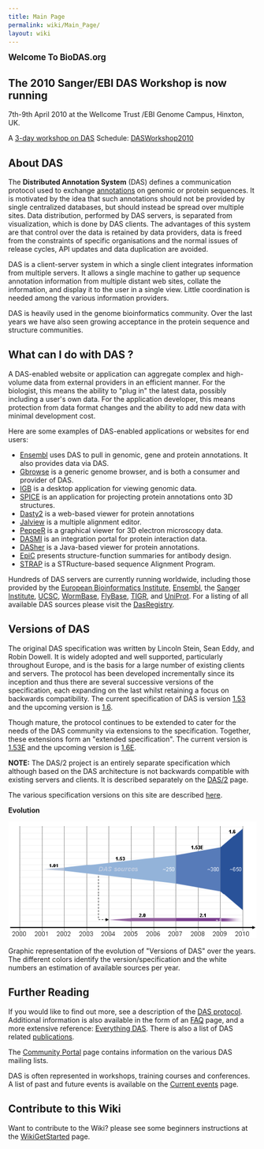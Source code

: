 ```yaml
---
title: Main Page
permalink: wiki/Main_Page/
layout: wiki
---
```


<big>**Welcome To BioDAS.org**</big>

The 2010 Sanger/EBI DAS Workshop is now running
-----------------------------------------------

7th-9th April 2010 at the Wellcome Trust /EBI Genome Campus, Hinxton,
UK.

A [3-day workshop on
DAS](http://www.ebi.ac.uk/training/handson/DAS_070410.html) Schedule:
[DASWorkshop2010](/wiki/DASWorkshop2010 "wikilink")

About DAS
---------

The <b>Distributed Annotation System</b> (DAS) defines a communication
protocol used to exchange
[annotations](http://en.wikipedia.org/wiki/Genome_project#Genome_annotation)
on genomic or protein sequences. It is motivated by the idea that such
annotations should not be provided by single centralized databases, but
should instead be spread over multiple sites. Data distribution,
performed by DAS servers, is separated from visualization, which is done
by DAS clients. The advantages of this system are that control over the
data is retained by data providers, data is freed from the constraints
of specific organisations and the normal issues of release cycles, API
updates and data duplication are avoided.

DAS is a client-server system in which a single client integrates
information from multiple servers. It allows a single machine to gather
up sequence annotation information from multiple distant web sites,
collate the information, and display it to the user in a single view.
Little coordination is needed among the various information providers.

DAS is heavily used in the genome bioinformatics community. Over the
last years we have also seen growing acceptance in the protein sequence
and structure communities.

What can I do with DAS ?
------------------------

A DAS-enabled website or application can aggregate complex and
high-volume data from external providers in an efficient manner. For the
biologist, this means the ability to "plug in" the latest data, possibly
including a user's own data. For the application developer, this means
protection from data format changes and the ability to add new data with
minimal development cost.

Here are some examples of DAS-enabled applications or websites for end
users:

-   [Ensembl](http://www.ensembl.org/info/data/ensembl_das.html) uses
    DAS to pull in genomic, gene and protein annotations. It also
    provides data via DAS.
-   [Gbrowse](http://www.gmod.org/gbrowse_installation) is a generic
    genome browser, and is both a consumer and provider of DAS.
-   [IGB](http://genoviz.sourceforge.net) is a desktop application for
    viewing genomic data.
-   [SPICE](http://www.efamily.org.uk/software/dasclients/spice/) is an
    application for projecting protein annotations onto 3D structures.
-   [Dasty2](http://www.ebi.ac.uk/dasty/) is a web-based viewer for
    protein annotations
-   [Jalview](http://www.jalview.org) is a multiple alignment editor.
-   [PeppeR](http://biocomp.cnb.uam.es/das/PeppeR/) is a graphical
    viewer for 3D electron microscopy data.
-   [DASMI](http://www.dasmi.de) is an integration portal for protein
    interaction data.
-   [DASher](http://dasher.sbc.su.se) is a Java-based viewer for
    protein annotations.
-   [EpiC](http://epic.embl.de) presents structure-function summaries
    for antibody design.
-   [STRAP](http://www.bioinformatics.org/strap/) is a STRucture-based
    sequence Alignment Program.

Hundreds of DAS servers are currently running worldwide, including those
provided by the [European Bioinformatics
Institute](http://www.ebi.ac.uk/), [Ensembl](http://www.ensembl.org/),
the [Sanger Institute](http://www.sanger.ac.uk/),
[UCSC](http://genome.ucsc.edu/), [WormBase](http://www.wormbase.org/),
[FlyBase](http://www.flybase.org/), [TIGR](http://www.tigr.org/), and
[UniProt](http://www.ebi.ac.uk/uniprot-das/). For a listing of all
available DAS sources please visit the
[DasRegistry](/wiki/DasRegistry "wikilink").

Versions of DAS
---------------

The original DAS specification was written by Lincoln Stein, Sean Eddy,
and Robin Dowell. It is widely adopted and well supported, particularly
throughout Europe, and is the basis for a large number of existing
clients and servers. The protocol has been developed incrementally since
its inception and thus there are several successive versions of the
specification, each expanding on the last whilst retaining a focus on
backwards compatibility. The current specification of DAS is version
[1.53](http://www.biodas.org/documents/spec.html) and the upcoming
version is [1.6](/wiki/DAS1.6 "wikilink").

Though mature, the protocol continues to be extended to cater for the
needs of the DAS community via extensions to the specification.
Together, these extensions form an "extended specification". The current
version is [1.53E](http://www.dasregistry.org/spec_1.53E.jsp) and the
upcoming version is [1.6E](/wiki/DAS1.6E "wikilink").

<b>NOTE:</b> The DAS/2 project is an entirely separate specification
which although based on the DAS architecture is not backwards compatible
with existing servers and clients. It is described separately on the
[DAS/2](/wiki/DAS/2 "wikilink") page.

The various specification versions on this site are described
[here](/wiki/DAS_specification "wikilink").

  
**Evolution**

![](DasEvolution2.PNG "DasEvolution2.PNG")

Graphic representation of the evolution of "Versions of DAS" over the
years. The different colors identify the version/specification and the
white numbers an estimation of available sources per year.

Further Reading
---------------

If you would like to find out more, see a description of the [DAS
protocol](/wiki/DAS/1 "wikilink"). Additional information is also available in
the form of an [FAQ](/wiki/DasFAQ "wikilink") page, and a more extensive
reference: [Everything DAS](/wiki/Everything_DAS "wikilink"). There is also a
list of DAS related [publications](/wiki/DAS_publications "wikilink").

The [Community Portal](/wiki/BioDAS:Community_Portal "wikilink") page contains
information on the various DAS mailing lists.

DAS is often represented in workshops, training courses and conferences.
A list of past and future events is available on the [Current
events](/wiki/Current_events "wikilink") page.

Contribute to this Wiki
-----------------------

Want to contribute to the Wiki? please see some beginners instructions
at the [WikiGetStarted](/wiki/WikiGetStarted "wikilink") page.
